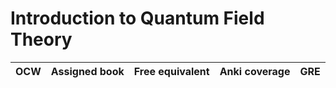 

# Introduction to Quantum Field Theory

| OCW    | Assigned book       | Free equivalent | Anki coverage | GRE   |
| ------- | ------------- | ------------------- | --------------- | ------------- |
